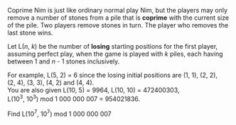 <p>Coprime Nim is just like ordinary normal play Nim, but the players may only remove a number of stones from a pile  that is <b>coprime</b> with the current size of the pile. Two players remove stones in turn. The player who removes the last stone wins.</p>

<p>Let L(<var>n</var>, <var>k</var>) be the number of <b>losing</b> starting positions for the first player, assuming perfect play, when the game is played with <var>k</var> piles, each having between 1 and <var>n</var> - 1 stones inclusively.</p>

<p>For example, L(5, 2) = 6 since the losing initial positions are (1, 1), (2, 2), (2, 4), (3, 3), (4, 2) and (4, 4).<br />
You are also given L(10, 5) = 9964, L(10, 10) = 472400303, L(10<sup>3</sup>, 10<sup>3</sup>) mod 1 000 000 007 = 954021836.</p>

<p>Find L(10<sup>7</sup>, 10<sup>7</sup>) mod 1 000 000 007</p>

